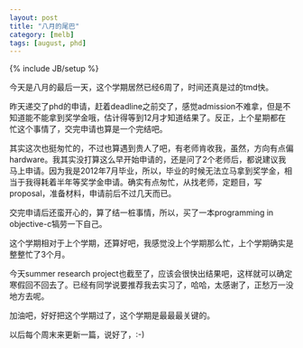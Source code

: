```yaml
---
layout: post
title: "八月的尾巴"
category: [melb]
tags: [august, phd]
---
```

{% include JB/setup %}

今天是八月的最后一天，这个学期居然已经6周了，时间还真是过的tmd快。

昨天递交了phd的申请，赶着deadline之前交了，感觉admission不难拿，但是不知道能不能拿到奖学金哦，估计得等到12月才知道结果了。反正，上个星期都在忙这个事情了，交完申请也算是一个完结吧。

其实这次也挺匆忙的，不过也算遇到贵人了吧，有老师肯收我，虽然，方向有点偏hardware。我其实没打算这么早开始申请的，还是问了2个老师后，都说建议我马上申请。因为我是2012年7月毕业，所以，毕业的时候无法立马拿到奖学金，相当于我得耗着半年等奖学金申请。确实有点匆忙，从找老师，定题目，写proposal，准备材料，申请前后不过几天而已。

交完申请后还蛮开心的，算了结一桩事情，所以，买了一本programming in objective-c犒劳一下自己。

这个学期相对于上个学期，还算好吧，我感觉没上个学期那么忙，上个学期确实是整整忙了3个月。

今天summer research project也截至了，应该会很快出结果吧，这样就可以确定寒假回不回去了。已经有同学说要推荐我去实习了，哈哈，太感谢了，正愁万一没地方去呢。

加油吧，好好把这个学期过了，这个学期是最最最关键的。

以后每个周末来更新一篇，说好了，:-)
